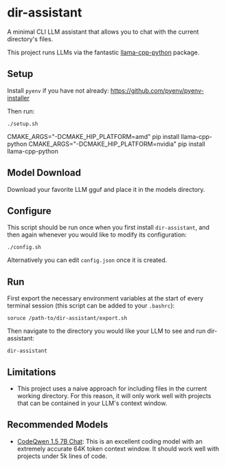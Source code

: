# dir-assistant
A minimal CLI LLM assistant that allows you to chat with the current directory's files.

This project runs LLMs via the fantastic [llama-cpp-python](https://github.com/abetlen/llama-cpp-python) package.

## Setup

Install `pyenv` if you have not already: https://github.com/pyenv/pyenv-installer

Then run:
```
./setup.sh
```

CMAKE_ARGS="-DCMAKE_HIP_PLATFORM=amd" pip install llama-cpp-python
CMAKE_ARGS="-DCMAKE_HIP_PLATFORM=nvidia" pip install llama-cpp-python

## Model Download

Download your favorite LLM gguf and place it in the models directory.

## Configure

This script should be run once when you first install `dir-assistant`, and then again whenever you would
like to modify its configuration:

```
./config.sh
```

Alternatively you can edit `config.json` once it is created.

## Run

First export the necessary environment variables at the start of every terminal session
(this script can be added to your `.bashrc`):

```
soruce /path-to/dir-assistant/export.sh
```

Then navigate to the directory you would like your LLM to see and run dir-assistant:

```
dir-assistant
```

## Limitations

- This project uses a naive approach for including files in the current working directory. For this reason, it will only work well with projects that can be contained in your LLM's context window.

## Recommended Models

- [CodeQwen 1.5 7B Chat](https://huggingface.co/Qwen/CodeQwen1.5-7B-Chat-GGUF): This is an excellent coding model with an extremely accurate 64K token context window. It should work well with projects under 5k lines of code.